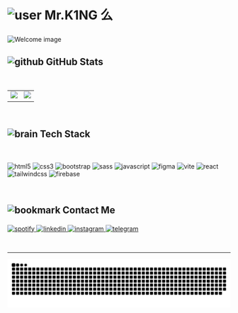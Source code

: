 <!-- Gojo-Styled README.md with Purple GitHub Stats and Neon Icons -->
<h1 align="start"">

![user](https://readmecodegen.vercel.app/api/social-icon?name=user&size=24&animation=glow&animationDuration=5) Mr.K1NG 么
</h1>

<img src="https://www.icegif.com/wp-content/uploads/2024/02/icegif-331.gif" height="500" alt="Welcome image" />

<br/>

<h2>

![github](https://readmecodegen.vercel.app/api/social-icon?name=github&size=24&animation=glow&animationDuration=5&color=%238b5cf6) GitHub Stats
</h2>

<br/>
<table>
  <tr>
    <td>
      <img src="https://github-readme-stats.vercel.app/api?username=King-Build&theme=midnight-purple&show_icons=true&hide_border=false&count_private=true" height="200" />
    </td>
    <td>
      <img src="https://github-readme-stats.vercel.app/api/top-langs/?username=King-Build&layout=compact&theme=midnight-purple" height="auto" />
    </td>
  </tr>
</table>

<br/>

<h2>

![brain](https://readmecodegen.vercel.app/api/social-icon?name=brain&size=24&animation=glow&animationDuration=5&color=%238b5cf6) Tech Stack
</h2> 
<br/>

![html5](https://readmecodegen.vercel.app/api/social-icon?name=html5&animation=glow&animationDuration=1)
![css3](https://readmecodegen.vercel.app/api/social-icon?name=css3&animation=glow&animationDuration=2)
![bootstrap](https://readmecodegen.vercel.app/api/social-icon?name=bootstrap&animation=glow&animationDuration=3)
![sass](https://readmecodegen.vercel.app/api/social-icon?name=sass&animation=glow&animationDuration=4)
![javascript](https://readmecodegen.vercel.app/api/social-icon?name=javascript&animation=glow&animationDuration=5)
![figma](https://readmecodegen.vercel.app/api/social-icon?name=figma&animation=glow&animationDuration=4&color=%233b82f6)
![vite](https://readmecodegen.vercel.app/api/social-icon?name=vite&animation=glow&animationDuration=3)
![react](https://readmecodegen.vercel.app/api/social-icon?name=react&animation=glow&animationDuration=2)
![tailwindcss](https://readmecodegen.vercel.app/api/social-icon?name=tailwindcss&animation=glow&animationDuration=1)
![firebase](https://readmecodegen.vercel.app/api/social-icon?name=firebase&animation=glow&animationDuration=3)

<br/>

<h2>

![bookmark](https://readmecodegen.vercel.app/api/social-icon?name=bookmark&size=24&animation=glow&animationDuration=5&color=%238b5cf6) Contact Me
</h2> 
<p>
  <a href="https://open.spotify.com/playlist/1F8nS6rCkwV7Rh5leIOz3n?si=08cffccee73942de">
    <img src="https://readmecodegen.vercel.app/api/social-icon?name=spotify&size=48&animation=glow&animationDuration=2" alt="spotify" />
  </a>
  <a href="[https://linkedin.com/](https://www.linkedin.com/in/xojiakbar-sharobidinov-699b3337a/)">
    <img src="https://readmecodegen.vercel.app/api/social-icon?name=linkedin&size=48&animation=glow&animationDuration=3" alt="linkedin" />
  </a>
  <a href="https://instagram.com/xojiakbar_1hp">
    <img src="https://readmecodegen.vercel.app/api/social-icon?name=instagram&size=48&animation=glow&animationDuration=4" alt="instagram" />
  </a>
  <a href="https://t.me/UZBEKK1NG">
    <img src="https://readmecodegen.vercel.app/api/social-icon?name=telegram&size=48&animation=glow&animationDuration=5" alt="telegram" />
  </a>
</p>

<br/>

---

<img src="https://raw.githubusercontent.com/Platane/snk/output/github-contribution-grid-snake.svg" alt="snake animation" />
